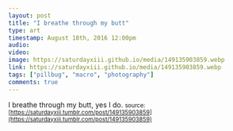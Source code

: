```yaml
---
layout: post
title: "I breathe through my butt"
type: art
timestamp: August 18th, 2016 12:00pm
audio: 
video: 
image: https://saturdayxiii.github.io/media/149135903859.webp
link: https://saturdayxiii.github.io/media/149135903859.webp
tags: ["pillbug", "macro", "photography"]
comments: true
---
```

I breathe through my butt, yes I do.
<small>source: [https://saturdayxiii.tumblr.com/post/149135903859](https://saturdayxiii.tumblr.com/post/149135903859)</small>